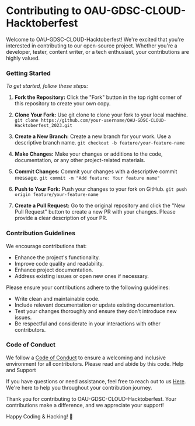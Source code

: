 # Contributing to OAU-GDSC-CLOUD-Hacktoberfest

Welcome to OAU-GDSC-CLOUD-Hacktoberfest! We're excited that you're interested in contributing to our open-source project. Whether you're a developer, tester, content writer, or a tech enthusiast, your contributions are highly valued.


### Getting Started

*To get started, follow these steps:*

  1.  **Fork the Repository:** Click the "Fork" button in the top right corner of this repository to create your own copy.

  2. **Clone Your Fork:** Use git clone to clone your fork to your local machine.
`git clone https://github.com/your-username/OAU-GDSC-CLOUD-Hacktoberfest_2023.git`

  3. **Create a New Branch:** Create a new branch for your work. Use a descriptive branch name.
`git checkout -b feature/your-feature-name`

  4. **Make Changes:** Make your changes or additions to the code, documentation, or any other project-related materials.

  5. **Commit Changes:** Commit your changes with a descriptive commit message.
`git commit -m "Add feature: Your feature name"`

  6. **Push to Your Fork:** Push your changes to your fork on GitHub.
`git push origin feature/your-feature-name`

  7. **Create a Pull Request:** Go to the original repository and click the "New Pull Request" button to create a new PR with your changes. Please provide a clear description of your PR.

### Contribution Guidelines

We encourage contributions that:

   - Enhance the project's functionality.
   - Improve code quality and readability.
   - Enhance project documentation.
   - Address existing issues or open new ones if necessary.

Please ensure your contributions adhere to the following guidelines:

   + Write clean and maintainable code.
   + Include relevant documentation or update existing documentation.
   + Test your changes thoroughly and ensure they don't introduce new issues.
   + Be respectful and considerate in your interactions with other contributors.

### Code of Conduct

We follow a [Code of Conduct](CONTRIBUTING.md) to ensure a welcoming and inclusive environment for all contributors. Please read and abide by this code.
Help and Support

If you have questions or need assistance, feel free to reach out to us [Here](softcreations02@gmail.com). We're here to help you throughout your contribution journey.

Thank you for contributing to OAU-GDSC-CLOUD-Hacktoberfest. Your contributions make a difference, and we appreciate your support!

Happy Coding & Hacking! 🚀
